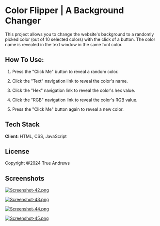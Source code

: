 # Color Flipper | A Background Changer

This project allows you to change the website's background to a randomly picked color (out of 10 selected colors) with the click of a button. The color name is revealed in the text window in the same font color. 


## How To Use:

1. Press the "Click Me" button to reveal a random color.

2. Click the "Text" navigation link to reveal the color's name.  

3. Click the "Hex" navigation link to reveal the color's hex value.

4. Click the "RGB" navigation link to reveal the color's RGB value.

5. Press the "Click Me" button again to reveal a new color.

## Tech Stack

**Client:** HTML, CSS, JavaScript


## License

Copyright @2024 True Andrews


## Screenshots

[![Screenshot-42.png](https://i.postimg.cc/CLwc0V96/Screenshot-42.png)](https://postimg.cc/6T1rVFWd)

[![Screenshot-43.png](https://i.postimg.cc/HxxTRKdJ/Screenshot-43.png)](https://postimg.cc/R3krng39)

[![Screenshot-44.png](https://i.postimg.cc/x12Jh07c/Screenshot-44.png)](https://postimg.cc/GHXms1bC)

[![Screenshot-45.png](https://i.postimg.cc/Hkvm5zQd/Screenshot-45.png)](https://postimg.cc/zyh4Yntc)
